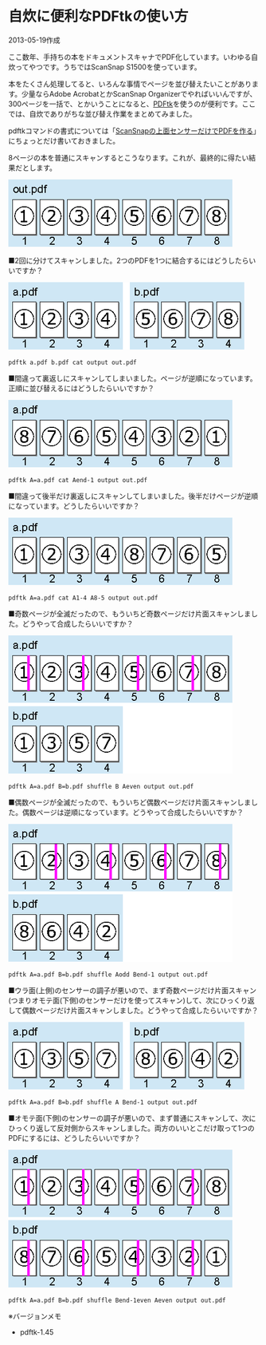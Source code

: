 # 自炊に便利なPDFtkの使い方

2013-05-19作成

ここ数年、手持ちの本をドキュメントスキャナでPDF化しています。いわゆる自炊ってやつです。うちではScanSnap S1500を使っています。

本をたくさん処理してると、いろんな事情でページを並び替えたいことがあります。少量ならAdobe AcrobatとかScanSnap Organizerでやればいいんですが、300ページを一括で、とかいうことになると、[PDFtk](http://www.pdflabs.com/tools/pdftk-the-pdf-toolkit/)を使うのが便利です。ここでは、自炊でありがちな並び替え作業をまとめてみました。

pdftkコマンドの書式については「[ScanSnapの上面センサーだけでPDFを作る](20130505.md)」にちょっとだけ書いておきました。

8ページの本を普通にスキャンするとこうなります。これが、最終的に得たい結果だとします。

![img](img/20130519-001.png)

■2回に分けてスキャンしました。2つのPDFを1つに結合するにはどうしたらいいですか？

![img](img/20130519-002.png)

```shell
pdftk a.pdf b.pdf cat output out.pdf
```

■間違って裏返しにスキャンしてしまいました。ページが逆順になっています。正順に並び替えるにはどうしたらいいですか？

![img](img/20130519-003.png)

```shell
pdftk A=a.pdf cat Aend-1 output out.pdf
```

■間違って後半だけ裏返しにスキャンしてしまいました。後半だけページが逆順になっています。どうしたらいいですか？

![img](img/20130519-004.png)

```shell
pdftk A=a.pdf cat A1-4 A8-5 output out.pdf
```

■奇数ページが全滅だったので、もういちど奇数ページだけ片面スキャンしました。どうやって合成したらいいですか？

![img](img/20130519-005.png)

```shell
pdftk A=a.pdf B=b.pdf shuffle B Aeven output out.pdf
```

■偶数ページが全滅だったので、もういちど偶数ページだけ片面スキャンしました。偶数ページは逆順になっています。どうやって合成したらいいですか？

![img](img/20130519-006.png)

```shell
pdftk A=a.pdf B=b.pdf shuffle Aodd Bend-1 output out.pdf
```

■ウラ面(上側)のセンサーの調子が悪いので、まず奇数ページだけ片面スキャン(つまりオモテ面(下側)のセンサーだけを使ってスキャン)して、次にひっくり返して偶数ページだけ片面スキャンしました。どうやって合成したらいいですか？

![img](img/20130519-007.png)

```shell
pdftk A=a.pdf B=b.pdf shuffle A Bend-1 output out.pdf
```

■オモテ面(下側)のセンサーの調子が悪いので、まず普通にスキャンして、次にひっくり返して反対側からスキャンしました。両方のいいとこだけ取って1つのPDFにするには、どうしたらいいですか？

![img](img/20130519-008.png)

```shell
pdftk A=a.pdf B=b.pdf shuffle Bend-1even Aeven output out.pdf
```

※バージョンメモ

- pdftk-1.45
